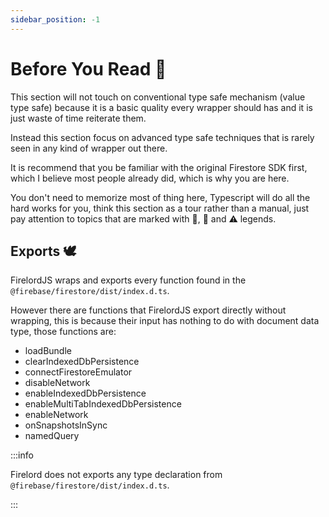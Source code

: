 ```yaml
---
sidebar_position: -1
---
```


# Before You Read 🐤

This section will not touch on conventional type safe mechanism (value type safe) because it is a basic quality every wrapper should has and it is just waste of time reiterate them.

Instead this section focus on advanced type safe techniques that is rarely seen in any kind of wrapper out there.

It is recommend that you be familiar with the original Firestore SDK first, which I believe most people already did, which is why you are here.

You don't need to memorize most of thing here, Typescript will do all the hard works for you, think this section as a tour rather than a manual, just pay attention to topics that are marked with 🦜, 🐧 and ⚠️ legends.

## Exports 🕊️

FirelordJS wraps and exports every function found in the `@firebase/firestore/dist/index.d.ts`.

However there are functions that FirelordJS export directly without wrapping, this is because their input has nothing to do with document data type, those functions are:

- loadBundle
- clearIndexedDbPersistence
- connectFirestoreEmulator
- disableNetwork
- enableIndexedDbPersistence
- enableMultiTabIndexedDbPersistence
- enableNetwork
- onSnapshotsInSync
- namedQuery

:::info

Firelord does not exports any type declaration from `@firebase/firestore/dist/index.d.ts`.

:::
